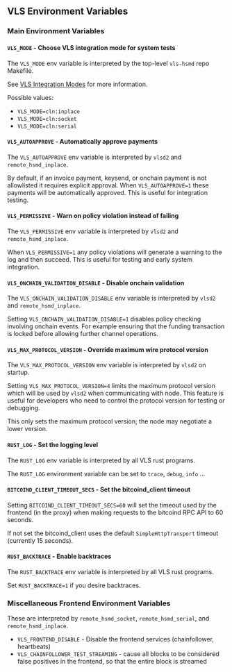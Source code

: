 ## VLS Environment Variables

### Main Environment Variables

#### `VLS_MODE` - Choose VLS integration mode for system tests

The `VLS_MODE` env variable is interpreted by the top-level `vls-hsmd` repo Makefile.

See [VLS Integration Modes](https://gitlab.com/lightning-signer/docs/-/blob/master/overview/README.md#vls-integration-modes)
for more information.

Possible values:
- `VLS_MODE=cln:inplace`
- `VLS_MODE=cln:socket`
- `VLS_MODE=cln:serial`

#### `VLS_AUTOAPPROVE` - Automatically approve payments

The `VLS_AUTOAPPROVE` env variable is interpreted by `vlsd2` and `remote_hsmd_inplace`.

By default, if an invoice payment, keysend, or onchain payment is not allowlisted it requires
explicit approval.  When `VLS_AUTOAPPROVE=1` these payments will be automatically approved.
This is useful for integration testing.

#### `VLS_PERMISSIVE` - Warn on policy violation instead of failing

The `VLS_PERMISSIVE` env variable is interpreted by `vlsd2` and `remote_hsmd_inplace`.

When `VLS_PERMISSIVE=1` any policy violations will generate a warning to the log and then succeed.
This is useful for testing and early system integration.

#### `VLS_ONCHAIN_VALIDATION_DISABLE` - Disable onchain validation

The `VLS_ONCHAIN_VALIDATION_DISABLE` env variable is interpreted by
`vlsd2` and `remote_hsmd_inplace`.

Setting `VLS_ONCHAIN_VALIDATION_DISABLE=1` disables policy checking
involving onchain events.  For example ensuring that the funding
transaction is locked before allowing further channel operations.

#### `VLS_MAX_PROTOCOL_VERSION` - Override maximum wire protocol version

The `VLS_MAX_PROTOCOL_VERSION` env variable is interpreted by `vlsd2` on startup.

Setting `VLS_MAX_PROTOCOL_VERSION=4` limits the maximum protocol
version which will be used by `vlsd2` when communicating with
node.  This feature is useful for developers who need to control the
protocol version for testing or debugging.

This only sets the maximum protocol version; the node may negotiate a lower version.

#### `RUST_LOG` - Set the logging level

The `RUST_LOG` env variable is interpreted by all VLS rust programs.

The `RUST_LOG` environment variable can be set to `trace`, `debug`, `info` ...

#### `BITCOIND_CLIENT_TIMEOUT_SECS` - Set the bitcoind_client timeout

Setting `BITCOIND_CLIENT_TIMEOUT_SECS=60` will set the timeout used by
the frontend (in the proxy) when making requests to the bitcoind RPC
API to 60 seconds.

If not set the bitcoind_client uses the default `SimpleHttpTransport`
timeout (currently 15 seconds).

#### `RUST_BACKTRACE` - Enable backtraces

The `RUST_BACKTRACE` env variable is interpreted by all VLS rust programs.

Set `RUST_BACKTRACE=1` if you desire backtraces.

### Miscellaneous Frontend Environment Variables

These are interpreted by `remote_hsmd_socket`, `remote_hsmd_serial`, and `remote_hsmd_inplace`.

- `VLS_FRONTEND_DISABLE` - Disable the frontend services (chainfollower, heartbeats)
- `VLS_CHAINFOLLOWER_TEST_STREAMING` - cause all blocks to be considered false positives in the frontend, so that the entire block is streamed
